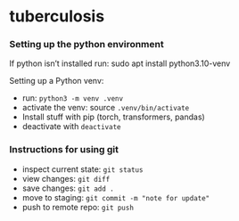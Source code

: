 # tuberculosis

### Setting up the python environment
If python isn’t installed run: sudo apt install python3.10-venv

Setting up a Python venv:

- run: `python3 -m venv .venv`
- activate the venv: source `.venv/bin/activate`
- Install stuff with pip (torch, transformers, pandas)
- deactivate with `deactivate`

### Instructions for using git
- inspect current state: `git status`
- view changes: `git diff`
- save changes: `git add .`
- move to staging: `git commit -m "note for update"`
- push to remote repo: `git push`
